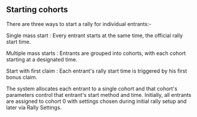 ## Starting cohorts

There are three ways to start a rally for individual entrants:- 

Single mass start : Every entrant starts at the same time, the official rally start time.

Multiple mass starts : Entrants are grouped into cohorts, with each cohort starting at a designated time.

Start with first claim : Each entrant's rally start time is triggered by his first bonus claim.

The system allocates each entrant to a single cohort and that cohort's parameters control that entrant's start method and time. Initially, all entrants are assigned to cohort 0 with settings chosen during initial rally setup and later via Rally Settings.